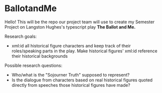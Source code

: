 # BallotandMe
Hello! This will be the repo our project team will use to create my Semester Project on Langston Hughes's typescript play **The Ballot and Me.**

Research goals:
- xml:id all historical figure characters and keep track of their roles/speaking parts in the play. Make historical figures' xml:id reference their historical backgrounds

Possible research questions:
- Who/what is the "Sojourner Truth" supposed to represent?
- Is the dialogue from characters based on real historical figures quoted directly from speeches those historical figures have made?
